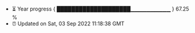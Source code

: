 - ⏳ Year progress { ████████████████████▁▁▁▁▁▁▁▁▁▁ } 67.25 %
- ⏰ Updated on Sat, 03 Sep 2022 11:18:38 GMT

